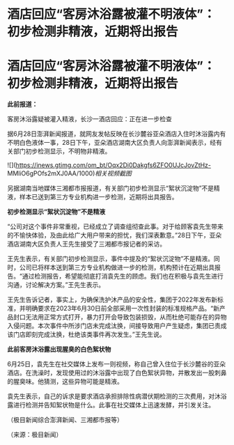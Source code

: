 # 酒店回应“客房沐浴露被灌不明液体”：初步检测非精液，近期将出报告

# 酒店回应“客房沐浴露被灌不明液体”：初步检测非精液，近期将出报告

**此前报道：**

客房沐浴露疑被灌入精液，长沙一酒店回应：正在进一步检查

据6月28日澎湃新闻报道，就网友发帖反映在长沙麓谷亚朵酒店入住时沐浴露内有不明白色液体一事，28日下午，亚朵酒店湖南大区负责人向澎湃新闻表示，经有关部门初步检测显示，不明物非精液。

![](https://inews.gtimg.com/om_bt/Oqx2Di0Dakgfs6ZFO0UJcJovZtHz-
MMliO6gPOfs2mXJ0AA/1000)_相关视频截图_

另据湖南当地媒体三湘都市报报道，有关部门初步检测显示“絮状沉淀物”不是精液，样本已送到第三方专业机构进一步检测，近期将出具报告。

**初步检测显示“絮状沉淀物”不是精液**

“公司对这个事件非常重视，已经成立了调查组彻查此事。对于给顾客袁先生带来的不愉快体验，及由此给广大用户带来的担忧，我们深表歉意。”28日下午，亚朵酒店湖南大区负责人王先生接受了三湘都市报记者的采访。

王先生表示，有关部门初步检测显示，事件中提及的“絮状沉淀物”不是精液。同时，公司已将样本送到第三方专业机构做进一步的检测，机构预计在近期出具报告。“通过检测报告，希望能彻底打消袁先生的顾虑。我们也在积极与袁先生进行沟通，讨论解决方案。”王先生表示。

王先生告诉记者，事实上，为确保洗护沐产品的安全性，集团于2022年发布新标准，并明确要求在2023年6月30日前全部采用一次性封装的标准规格产品。“新产品封口无法用正常方式打开，暴力打开会导致包装损毁，从而杜绝可能存在的异物入侵问题。本次事件中所涉门店未完成汰换，间接导致用户产生疑虑，集团已责成该门店即刻完成汰换，杜绝该类事件再次发生。”王先生说。

**此前客房沐浴露出现腥臭的白色絮状物**

6月25日，袁先生在社交媒体上发布一则视频，称自己曾入住位于长沙麓谷的亚朵酒店。在洗澡时，发现使用过的沐浴露中出现了白色絮状异物，并散发出一股刺鼻的腥臭味。他猜测，这些异物可能是精液。

袁先生表示，自己的诉求是要求酒店承担排除性病潜伏期检测的三次费用，对沐浴露进行检测并告知絮状物是什么。此事在社交媒体上迅速发酵，并引发关注。

（极目新闻综合澎湃新闻、三湘都市报等）

（来源：极目新闻）

